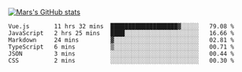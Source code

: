 [![Mars's GitHub stats](https://github-readme-stats.vercel.app/api?username=unbrain)](https://github.com/unbrain/github-readme-stats)

<!--START_SECTION:waka-->

```text
Vue.js       11 hrs 32 mins  ███████████████████▓░░░░░   79.08 %
JavaScript   2 hrs 25 mins   ████░░░░░░░░░░░░░░░░░░░░░   16.66 %
Markdown     24 mins         ▓░░░░░░░░░░░░░░░░░░░░░░░░   02.81 %
TypeScript   6 mins          ▒░░░░░░░░░░░░░░░░░░░░░░░░   00.71 %
JSON         3 mins          ░░░░░░░░░░░░░░░░░░░░░░░░░   00.44 %
CSS          2 mins          ░░░░░░░░░░░░░░░░░░░░░░░░░   00.30 %
```

<!--END_SECTION:waka-->
